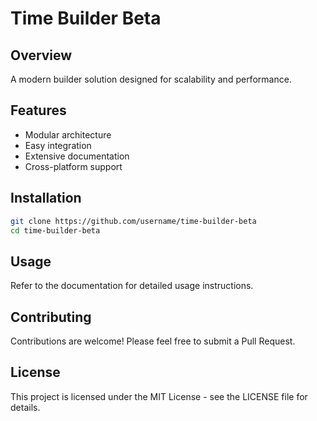 # Time Builder Beta

## Overview
A modern builder solution designed for scalability and performance.

## Features
- Modular architecture
- Easy integration
- Extensive documentation
- Cross-platform support

## Installation
```bash
git clone https://github.com/username/time-builder-beta
cd time-builder-beta
```

## Usage
Refer to the documentation for detailed usage instructions.

## Contributing
Contributions are welcome! Please feel free to submit a Pull Request.

## License
This project is licensed under the MIT License - see the LICENSE file for details.